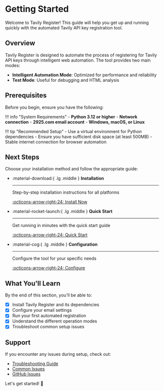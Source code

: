 # Getting Started

Welcome to Tavily Register! This guide will help you get up and running quickly with the automated Tavily API key registration tool.

## Overview

Tavily Register is designed to automate the process of registering for Tavily API keys through intelligent web automation. The tool provides two main modes:

- **Intelligent Automation Mode**: Optimized for performance and reliability
- **Test Mode**: Useful for debugging and HTML analysis

## Prerequisites

Before you begin, ensure you have the following:

!!! info "System Requirements"
    - **Python 3.12 or higher**
    - **Network connection**
    - **2925.com email account**
    - **Windows, macOS, or Linux**

!!! tip "Recommended Setup"
    - Use a virtual environment for Python dependencies
    - Ensure you have sufficient disk space (at least 500MB)
    - Stable internet connection for browser automation

## Next Steps

Choose your installation method and follow the appropriate guide:

<div class="grid cards" markdown>

-   :material-download:{ .lg .middle } **Installation**

    ---

    Step-by-step installation instructions for all platforms

    [:octicons-arrow-right-24: Install Now](installation.md)

-   :material-rocket-launch:{ .lg .middle } **Quick Start**

    ---

    Get running in minutes with the quick start guide

    [:octicons-arrow-right-24: Quick Start](quick-start.md)

-   :material-cog:{ .lg .middle } **Configuration**

    ---

    Configure the tool for your specific needs

    [:octicons-arrow-right-24: Configure](configuration.md)

</div>

## What You'll Learn

By the end of this section, you'll be able to:

- [x] Install Tavily Register and its dependencies
- [x] Configure your email settings
- [x] Run your first automated registration
- [x] Understand the different operation modes
- [x] Troubleshoot common setup issues

## Support

If you encounter any issues during setup, check out:

- [Troubleshooting Guide](../troubleshooting/index.md)
- [Common Issues](../troubleshooting/common-issues.md)
- [GitHub Issues](https://github.com/yatotm/tavily-register/issues)

Let's get started! 🚀
